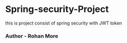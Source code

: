# Spring-security-Project
this is project consist of spring security with JWT token
<h3>
Author - Rohan More
</h3>
